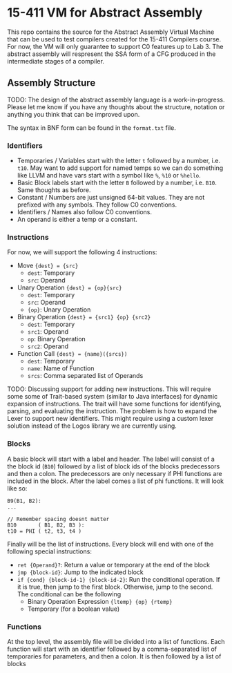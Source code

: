 # 15-411 VM for Abstract Assembly

This repo contains the source for the Abstract Assembly Virtual Machine that can be used to test compilers created for the 15-411 Compilers course. For now, the VM will only guarantee to support C0 features up to Lab 3. The abstract assembly will respresent the SSA form of a CFG produced in the intermediate stages of a compiler.


## Assembly Structure
TODO: The design of the abstract assembly language is a work-in-progress. Please let me know if you have any thoughts about the structure, notation or anything you think that can be improved upon.

The syntax in BNF form can be found in the `format.txt` file.


### Identifiers
- Temporaries / Variables start with the letter `t` followed by a number, i.e. `t10`. May want to add support for named temps so we can do something like LLVM and have vars start with a symbol like `%`, `%10` or `%hello`.
- Basic Block labels start with the letter `B` followed by a number, i.e. `B10`. Same thoughts as before.
- Constant / Numbers are just unsigned 64-bit values. They are not prefixed with any symbols. They follow C0 conventions.
- Identifiers / Names also follow C0 conventions.
- An operand is either a temp or a constant.


### Instructions
For now, we will support the following 4 instructions:
- Move `{dest} = {src}`
  - `dest`: Temporary
  - `src`: Operand
- Unary Operation `{dest} = {op}{src}`
  - `dest`: Temporary
  - `src`: Operand
  - `{op}`: Unary Operation
- Binary Operation `{dest} = {src1} {op} {src2}`
  - `dest`: Temporary
  - `src1`: Operand
  - `op`: Binary Operation
  - `src2`: Operand
- Function Call `{dest} = {name}({srcs})`
  - `dest`: Temporary
  - `name`: Name of Function
  - `srcs`: Comma separated list of Operands

TODO: Discussing support for adding new instructions. This will require some some of Trait-based system (similar to Java interfaces) for dynamic expansion of instructions. The trait will have some functions for identifying, parsing, and evaluating the instruction. The problem is how to expand the Lexer to support new identifiers. This might require using a custom lexer solution instead of the Logos library we are currently using.


### Blocks
A basic block will start with a label and header. The label will consist of a the block id (`B10`) followed by a list of block ids of the blocks predecessors and then a colon. The predecessors are only necessary if PHI functions are included in the block. After the label comes a list of phi functions. It will look like so:

```
B9(B1, B2):
...

// Remember spacing doesnt matter
B10       ( B1, B2, B3 ):
t10 = PHI ( t2, t3, t4 )
```

Finally will be the list of instructions. Every block will end with one of the following special instructions:
- `ret {Operand}?`: Return a value or temporary at the end of the block
- `jmp {block-id}`: Jump to the indicated block
- `if {cond} {block-id-1} {block-id-2}`: Run the conditional operation. If it is true, then jump to the first block. Otherwise, jump to the second. The conditional can be the following
  - Binary Operation Expression `{ltemp} {op} {rtemp}`
  - Temporary (for a boolean value)


### Functions
At the top level, the assembly file will be divided into a list of functions. Each function will start with an identifier followed by a comma-separated list of temporaries for parameters, and then a colon. It is then followed by a list of blocks